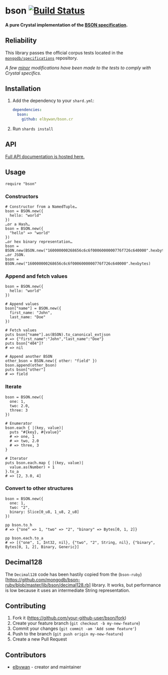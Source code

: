 # bson [![Build Status](https://travis-ci.org/elbywan/bson.cr.svg?branch=master)](https://travis-ci.org/elbywan/bson.cr)

#### A pure Crystal implementation of the [BSON specification](http://bsonspec.org).

## Reliability

This library passes the official corpus tests located in the [`mongodb/specifications`](https://github.com/mongodb/specifications) repository.

*A few [minor](https://github.com/elbywan/bson.cr/tree/master/spec/corpus) modifications have been made to the tests to comply with Crystal specifics.*

## Installation

1. Add the dependency to your `shard.yml`:

   ```yaml
   dependencies:
     bson:
       github: elbywan/bson.cr
   ```

2. Run `shards install`

## API

[Full API documentation is hosted here.](https://elbywan.github.io/bson.cr/BSON.html)

## Usage

```crystal
require "bson"
```

### Constructors

```crystal
# Constructor from a NamedTuple…
bson = BSON.new({
  hello: "world"
})
…or a Hash…
bson = BSON.new({
  "hello" => "world"
})
…or hex binary representation…
bson = BSON.new(BSON.new("160000000268656c6c6f0006000000776f726c640000".hexbytes))
…or JSON.
bson = BSON.new("160000000268656c6c6f0006000000776f726c640000".hexbytes)
```

### Append and fetch values

```crystal
bson = BSON.new({
  hello: "world"
})

# Append values
bson["name"] = BSON.new({
  first_name: "John",
  last_name: "Doe"
})

# Fetch values
puts bson["name"].as(BSON).to_canonical_extjson
# => {"first_name":"John","last_name":"Doe"}
puts bson["404"]?
# => nil

# Append another BSON
other_bson = BSON.new({ other: "field" })
bson.append(other_bson)
puts bson["other"]
# => field
```

### Iterate

```crystal
bson = BSON.new({
  one: 1,
  two: 2.0,
  three: 3
})

# Enumerator
bson.each { |(key, value)|
  puts "#{key}, #{value}"
  # => one, 1
  # => two, 2.0
  # => three, 3
}

# Iterator
puts bson.each.map { |(key, value)|
  value.as(Number) + 1
}.to_a
# => [2, 3.0, 4]
```

### Convert to other structures

```crystal
bson = BSON.new({
  one: 1,
  two: "2",
  binary: Slice[0_u8, 1_u8, 2_u8]
})

pp bson.to_h
# => {"one" => 1, "two" => "2", "binary" => Bytes[0, 1, 2]}

pp bson.each.to_a
# => [{"one", 1, Int32, nil}, {"two", "2", String, nil}, {"binary", Bytes[0, 1, 2], Binary, Generic}]
```

## Decimal128

The `Decimal128` code has been hastily copied from the (`bson-ruby`)[https://github.com/mongodb/bson-ruby/blob/master/lib/bson/decimal128.rb] library.
It works, but performance is low because it uses an intermediate String representation.

## Contributing

1. Fork it (<https://github.com/your-github-user/bson/fork>)
2. Create your feature branch (`git checkout -b my-new-feature`)
3. Commit your changes (`git commit -am 'Add some feature'`)
4. Push to the branch (`git push origin my-new-feature`)
5. Create a new Pull Request

## Contributors

- [elbywan](https://github.com/your-github-user) - creator and maintainer
